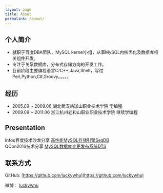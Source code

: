 ```yaml
---
layout: page
title: About
permalink: /about/
---
```


## 个人简介

- 就职于百度DBA团队，MySQL kernel小组，从事MySQL内核优化及数据库相关组件开发。
- 专注于关系数据库，分布式存储方向的开发工作。
- 目前阶段主要编程语言C/C++,Java,Shell，写过Perl,Python,C#,Groovy。。。。。

## 经历

- 2005.09 ~ 2009.06 湖北武汉珞珈山职业技术学院 学编程 
- 2009.09 ~ 2011.06 浙江杭州老和山职业职业技术学院 继续学编程

## Presentation

Infoq百度技术沙龙分享 [高性能MySQL存储引擎SeqDB](http://www.infoq.com/cn/presentations/seqdb-high-performance-mysql-storage-engine/)  
QCon2016技术分享 [MySQL数据库变更发布系统DTS](http://2016.qconbeijing.com/presentation/2838)  

## 联系方式

GitHub: [https://github.com/luckywhu](https://github.com/luckywhu)

微博： [luckywhu](http://weibo.com/u/2121576993)
